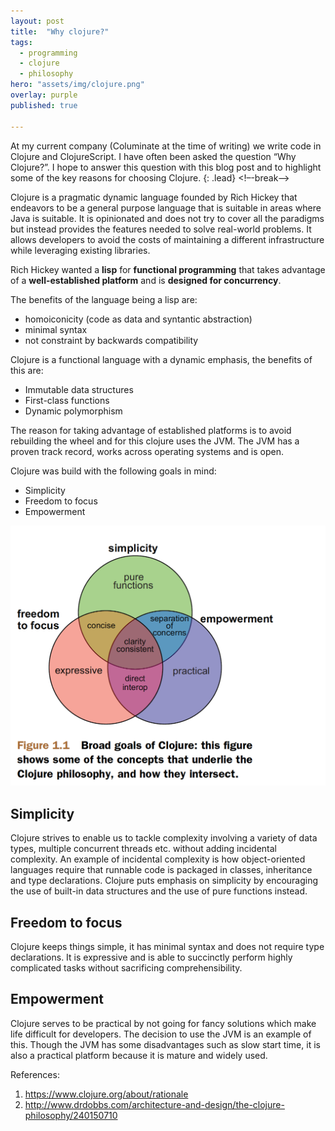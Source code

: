 ```yaml
---
layout: post
title:  "Why clojure?"
tags:
  - programming
  - clojure
  - philosophy
hero: "assets/img/clojure.png"
overlay: purple
published: true

---
```

At my current company (Columinate at the time of writing) we write code in Clojure and ClojureScript. I have often been asked the question “Why Clojure?”. I hope to answer this question with this blog post and to highlight some of the key reasons for choosing Clojure.
{: .lead}
<!–-break-–>

Clojure is a pragmatic dynamic language founded by Rich Hickey that endeavors to be a general purpose language that is suitable in areas where Java is suitable. It is opinionated and does not try to cover all the paradigms but instead provides the features needed to solve real-world problems. It allows developers to avoid the costs of maintaining a different infrastructure while leveraging existing libraries.

Rich Hickey wanted a **lisp** for **functional programming** that takes advantage of a **well-established platform** and is **designed for concurrency**.

The benefits of the language being a lisp are:
- homoiconicity (code as data and syntantic abstraction)
- minimal syntax
- not constraint by backwards compatibility

Clojure is a functional language with a dynamic emphasis, the benefits of this are:
- Immutable data structures
- First-class functions
- Dynamic polymorphism

The reason for taking advantage of established platforms is to avoid rebuilding the wheel and for this clojure uses the JVM. The JVM has  a proven track record, works across operating systems and is open.

Clojure was build with the following goals in mind:
- Simplicity
- Freedom to focus
- Empowerment

![clojure-goals](../assets/img/clojure-goals.png)

## Simplicity

Clojure strives to enable us to tackle complexity involving a variety of data types, multiple concurrent threads etc. without adding incidental complexity. An example of incidental complexity is how object-oriented languages require that runnable code is packaged in classes, inheritance and type declarations. Clojure puts emphasis on simplicity by encouraging the use of built-in data structures and the use of pure functions instead.

## Freedom to focus
Clojure keeps things simple, it has minimal syntax and does not require type declarations. It is expressive and is able to succinctly perform highly complicated tasks without sacrificing comprehensibility.

## Empowerment
Clojure serves to be practical by not going for fancy solutions which make life difficult for developers. The decision to use the JVM is an example of this. Though the JVM has some disadvantages such as slow start time, it is also a practical platform because it is mature and widely used.

References:
1. https://www.clojure.org/about/rationale
2. http://www.drdobbs.com/architecture-and-design/the-clojure-philosophy/240150710
